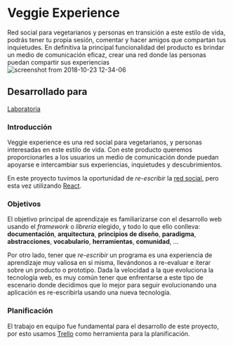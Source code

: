 # Veggie Experience

Red social para vegetarianos y personas en transición a este estilo de vida, podrás tener tu propia sesión, comentar y hacer amigos que compartan tus inquietudes. En definitiva la principal funcionalidad del producto es brindar un medio de comunicación eficaz, crear una red donde las personas puedan compartir sus experiencias
![screenshot from 2018-10-23 12-34-06](https://user-images.githubusercontent.com/39122711/47372369-fe661280-d6bf-11e8-80f3-41be6cb22432.png)

## Desarrollado para
[Laboratoria](https://www.laboratoria.la/)

### Introducción
Veggie experience es  una red social para vegetarianos, y personas interesadas en este estilo de vida. Con este producto queremos proporcionarles a los usuarios un medio de comunicación donde puedan apoyarse e intercambiar sus experiencias, inquietudes y descubrimientos.

En este proyecto tuvimos la oportunidad de _re-escribir_ la [red social](https://github.com/natichan/scl-2018-05-bc-core-pm-socialnetwork), pero esta vez utilizando [React](https://reactjs.org/).


### Objetivos

El objetivo principal de aprendizaje es familiarizarse con el desarrollo web
usando el _framework_ o _librería_ elegido, y todo lo que ello conlleva:
**documentación**, **arquitectura**, **principios de diseño**, **paradigma**,
**abstracciones**, **vocabulario**, **herramientas**, **comunidad**, ...

Por otro lado, tener que _re-escribir_ un programa es una experiencia de
aprendizaje muy valiosa en sí misma, llevándonos a re-evaluar e iterar sobre
un producto o prototipo. Dada la velocidad a la que evoluciona la tecnología
web, es muy común tener que enfrentarse a este tipo de escenario donde decidimos
que lo mejor para seguir evolucionando una
aplicación es re-escribirla usando una nueva tecnología.

### Planificación
 El trabajo en equipo fue fundamental para el desarrollo de este proyecto, por esto usamos [Trello](https://trello.com/b/5cmJL3Er/red-social-con-react) como herramienta para la planificación.

